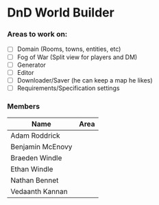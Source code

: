 # DnD World Builder

### Areas to work on:
 - [ ] Domain (Rooms, towns, entities, etc)
 - [ ] Fog of War (Split view for players and DM)
 - [ ] Generator
 - [ ] Editor
 - [ ] Downloader/Saver (he can keep a map he likes) 
 - [ ] Requirements/Specification settings

### Members

| Name | Area |
| ------ | ------ |
| Adam Roddrick |        |
| Benjamin McEnovy |        |
| Braeden Windle |        |
| Ethan Windle |        |
| Nathan Bennet |        |
| Vedaanth Kannan |        |
